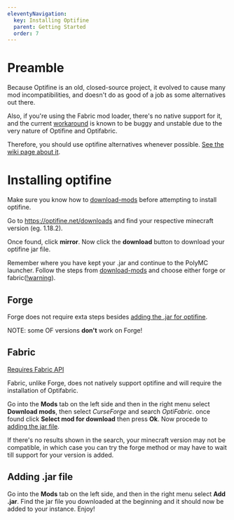 ```yaml
---
eleventyNavigation:
  key: Installing Optifine
  parent: Getting Started
  order: 7
---
```

# Preamble

Because Optifine is an old, closed-source project, it evolved to cause many mod incompatibilities, and doesn't do as good of a job as some alternatives out there. 

Also, if you're using the Fabric mod loader, there's no native support for it, and the current [workaround](#fabric) is known to be buggy and unstable due to the very nature of Optifine and Optifabric. 

Therefore, you should use optifine alternatives whenever possible. [See the wiki page about it](../install-of-alternatives).

# Installing optifine
Make sure you know how to [download-mods](../download-mods) before attempting to install optifine.

Go to https://optifine.net/downloads and find your respective minecraft version (eg. 1.18.2).

Once found, click **mirror**. Now click the **download** button to download your optifine jar file.

Remember where you have kept your .jar and continue to the PolyMC launcher. Follow the steps from [download-mods](../download-mods) and choose either forge or fabric([!warning](#fabric)).

## Forge
Forge does not require exta steps besides [adding the .jar for optifine](#adding-.jar-file). 

NOTE: some OF versions **don't** work on Forge!

## Fabric 
[Requires Fabric API](../download-mods/#fabric)

Fabric, unlike Forge, does not natively support optifine and will require the installation of Optifabric. 

Go into the **Mods** tab on the left side and then in the right menu select **Download mods**, then select *CurseForge* and search *OptiFabric*. once found click **Select mod for download** then press **Ok**. Now procede to [adding the jar file](#adding-.jar-file). 

If there's no results shown in the search, your minecraft version may not be compatible, in which case you can try the forge method or may have to wait till support for your version is added.

## Adding .jar file
Go into the **Mods** tab on the left side, and then in the right menu select **Add .jar**. Find the jar file you downloaded at the beginning and it should now be added to your instance. Enjoy!
